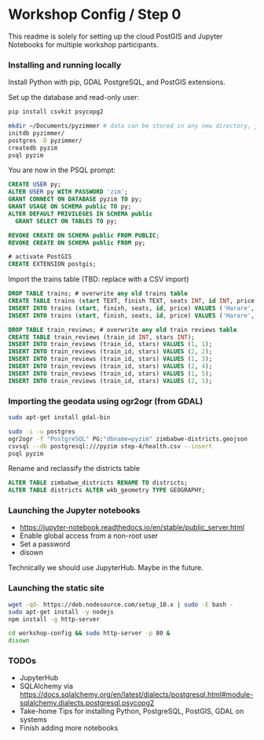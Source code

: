 # Workshop Config / Step 0

This readme is solely for setting up the cloud PostGIS and Jupyter Notebooks
for multiple workshop participants.

### Installing and running locally

Install Python with pip, GDAL PostgreSQL, and PostGIS extensions.

Set up the database and read-only user:

```bash
pip install csvkit psycopg2

mkdir ~/Documents/pyzimmer # data can be stored in any new directory, just be consistent
initdb pyzimmer/
postgres -D pyzimmer/
createdb pyzim
psql pyzim
```

You are now in the PSQL prompt:

```sql
CREATE USER py;
ALTER USER py WITH PASSWORD 'zim';
GRANT CONNECT ON DATABASE pyzim TO py;
GRANT USAGE ON SCHEMA public TO py;
ALTER DEFAULT PRIVILEGES IN SCHEMA public
  GRANT SELECT ON TABLES TO py;

REVOKE CREATE ON SCHEMA public FROM PUBLIC;
REVOKE CREATE ON SCHEMA public FROM py;

# activate PostGIS
CREATE EXTENSION postgis;
```

Import the trains table (TBD: replace with a CSV import)

```sql
DROP TABLE trains; # overwrite any old trains table
CREATE TABLE trains (start TEXT, finish TEXT, seats INT, id INT, price FLOAT);
INSERT INTO trains (start, finish, seats, id, price) VALUES ('Harare', 'Victoria Falls', 100, 1, 100);
INSERT INTO trains (start, finish, seats, id, price) VALUES ('Harare', 'Bulawayo', 25, 2, 10);

DROP TABLE train_reviews; # overwrite any old train reviews table
CREATE TABLE train_reviews (train_id INT, stars INT);
INSERT INTO train_reviews (train_id, stars) VALUES (1, 1);
INSERT INTO train_reviews (train_id, stars) VALUES (2, 2);
INSERT INTO train_reviews (train_id, stars) VALUES (1, 3);
INSERT INTO train_reviews (train_id, stars) VALUES (2, 4);
INSERT INTO train_reviews (train_id, stars) VALUES (1, 5);
INSERT INTO train_reviews (train_id, stars) VALUES (2, 1);
```

### Importing the geodata using ogr2ogr (from GDAL)

```bash
sudo apt-get install gdal-bin

sudo -i -u postgres
ogr2ogr -f "PostgreSQL" PG:"dbname=pyzim" zimbabwe-districts.geojson
csvsql --db postgresql:///pyzim step-4/health.csv --insert
psql pyzim
```

Rename and reclassify the districts table

```sql
ALTER TABLE zimbabwe_districts RENAME TO districts;
ALTER TABLE districts ALTER wkb_geometry TYPE GEOGRAPHY;
```

### Launching the Jupyter notebooks

- https://jupyter-notebook.readthedocs.io/en/stable/public_server.html
- Enable global access from a non-root user
- Set a password
- disown

Technically we should use JupyterHub. Maybe in the future.

### Launching the static site

```bash
wget -qO- https://deb.nodesource.com/setup_10.x | sudo -E bash -
sudo apt-get install -y nodejs
npm install -g http-server

cd workshop-config && sudo http-server -p 80 &
disown
```

### TODOs

- JupyterHub
- SQLAlchemy via https://docs.sqlalchemy.org/en/latest/dialects/postgresql.html#module-sqlalchemy.dialects.postgresql.psycopg2
- Take-home Tips for installing Python, PostgreSQL, PostGIS, GDAL on systems
- Finish adding more notebooks
